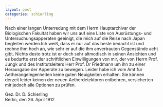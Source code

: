 ```yaml
---
layout: post
categories: schierling
---
```


Nach einer langen Unterredung mit dem Herrn Hauptarchivar der Biologischen Fakultät haben wir uns auf eine Liste von Ausrüstungs- und Untersuchungsapperaten geeinigt, die mich auf die Reise nach Japan begleiten werden.Ich weiß, dass er nur auf das beste bedacht ist und rechne ihm hoch an, wie sehr er auf die ihm anvertrauten Gegenstände acht gibt. Nichts desto trotz ist er doch sehr altmodisch in seinen Ansichten und es bedurfte erst der schriftlichen Einwilligungen von mir, der von Herrn Prof. Jungk und des Institutsleiters Herr Prof. Dr Friedmann um ihn zu einer Herausgabe der Apperate zu bewegen. 
Leider habe ich vom Amt für Aetherangelegenheiten keine guten Neuigkeiten erhalten. Sie können derzeit leider keinen der neuen Aetherdetektoren entbehren, versicherten mir jedoch alle Optionen zu prüfen. 

Gez. Dr. D. Schierling    
Berlin, den 26. April 1912   
